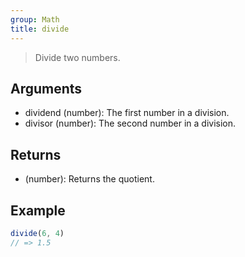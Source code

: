 ```yaml
---
group: Math
title: divide
---
```


> Divide two numbers.

## Arguments

- dividend (number): The first number in a division.
- divisor (number): The second number in a division.

## Returns

- (number): Returns the quotient.

## Example

```ts
divide(6, 4)
// => 1.5
```
